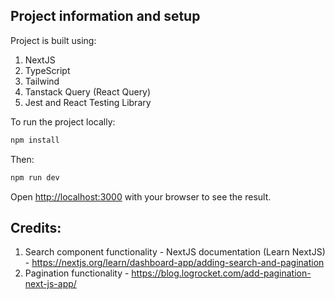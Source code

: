 ## Project information and setup

Project is built using:

1. NextJS
2. TypeScript
3. Tailwind
4. Tanstack Query (React Query)
5. Jest and React Testing Library

To run the project locally:

```bash
npm install
```

Then:

```bash
npm run dev
```

Open [http://localhost:3000](http://localhost:3000) with your browser to see the result.

## Credits:

1. Search component functionality - NextJS documentation (Learn NextJS) - https://nextjs.org/learn/dashboard-app/adding-search-and-pagination
2. Pagination functionality - https://blog.logrocket.com/add-pagination-next-js-app/

